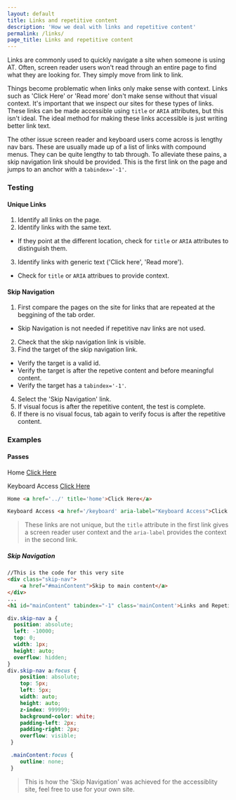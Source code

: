```yaml
---
layout: default
title: Links and repetitive content
description: 'How we deal with links and repetitive content'
permalink: /links/
page_title: Links and repetitive content
---
```

Links are commonly used to quickly navigate a site when someone is using AT. Often, screen reader users won't read through an entire page to find what they are looking for. They simply move from link to link. 

Things become problematic when links only make sense with context. Links such as 'Click Here' or 'Read more' don't make sense without that visual context. It's important that we inspect our sites for these types of links. These links can be made accessible using ```title``` or ```ARIA``` attributes, but this isn't ideal. The ideal method for making these links accessible is just writing better link text.

The other issue screen reader and keyboard users come across is lengthy nav bars. These are usually made up of a list of links with compound menus. They can be quite lengthy to tab through. To alleviate these pains, a skip navigation link should be provided. This is the first link on the page and jumps to an anchor with a ```tabindex='-1'```.

### Testing 

#### Unique Links

1. Identify all links on the page.
2. Identify links with the same text.
  * If they point at the different location, check for ```title``` or ```ARIA``` attributes to distinguish them.
3. Identify links with generic text ('Click here', 'Read more').
  * Check for ```title``` or ```ARIA``` attribues to provide context.

#### Skip Navigation

1. First compare the pages on the site for links that are repeated at the beggining of the tab order.
  * Skip Navigation is not needed if repetitive nav links are not used.
2. Check that the skip navigation link is visible.
3. Find the target of the skip navigation link.
  * Verify the target is a valid id.
  * Verify the target is after the repetive content and before meaningful content.
  * Verify the target has a ```tabindex='-1'```.
4. Select the 'Skip Navigation' link.
5. If visual focus is after the repetitive content, the test is complete.
6. If there is no visual focus, tab again to verify focus is after the repetitive content.

### Examples

#### Passes

Home <a href='../' title='home'>Click Here</a>

Keyboard Access <a href='/keyboard' aria-label="Keyboard Access">Click Here</a>

```html
Home <a href='../' title='home'>Click Here</a>

Keyboard Access <a href='/keyboard' aria-label="Keyboard Access">Click Here</a>
```

> These links are not unique, but the ```title``` attribute in the first link gives a screen reader user context and the ```aria-label``` provides the context in the second link. 

##### Skip Navigation

```html
//This is the code for this very site
<div class="skip-nav">
	<a href="#mainContent">Skip to main content</a>
</div>
...
<h1 id="mainContent" tabindex="-1" class='mainContent'>Links and Repetitive Content</h1>

```
```css
div.skip-nav a {
  position: absolute;
  left: -10000;
  top: 0;
  width: 1px;
  height: auto;
  overflow: hidden;
}
div.skip-nav a:focus {
	position: absolute;
	top: 5px;
	left: 5px;
	width: auto; 
	height: auto;
	z-index: 999999;
	background-color: white;
	padding-left: 2px;
	padding-right: 2px;
	overflow: visible;
 }

 .mainContent:focus {
 	outline: none;
 }
```

> This is how the 'Skip Navigation' was achieved for the accessiblity site, feel free to use for your own site. 